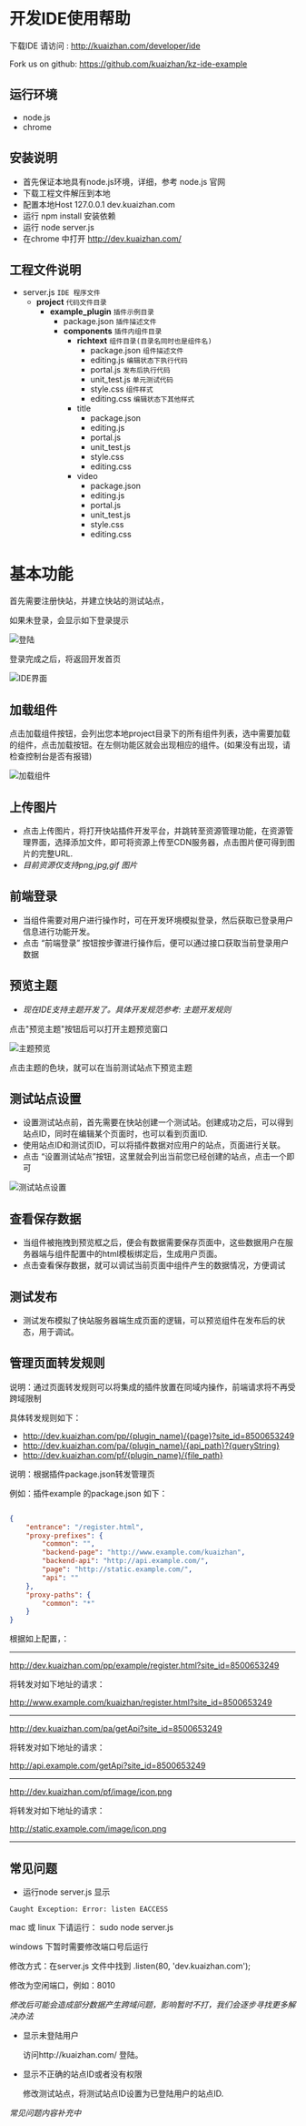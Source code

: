 # 开发IDE使用帮助

下载IDE 请访问 : <http://kuaizhan.com/developer/ide>

Fork us on github: <https://github.com/kuaizhan/kz-ide-example>

## 运行环境

* node.js
* chrome


## 安装说明

* 首先保证本地具有node.js环境，详细，参考 node.js 官网
* 下载工程文件解压到本地
* 配置本地Host 127.0.0.1 dev.kuaizhan.com
* 运行 npm install 安装依赖
* 运行 node server.js
* 在chrome 中打开 <http://dev.kuaizhan.com/>


## 工程文件说明

* server.js                             `IDE 程序文件`
    * __project__                       `代码文件目录`
        * __example_plugin__            `插件示例目录`
            * package.json              `插件描述文件`
            * __components__            `插件内组件目录`
                * __richtext__          `组件目录(目录名同时也是组件名)`
                     * package.json     `组件描述文件`
                     * editing.js       `编辑状态下执行代码`
                     * portal.js        `发布后执行代码`
                     * unit_test.js     `单元测试代码`
                     * style.css        `组件样式`
                     * editing.css      `编辑状态下其他样式`
                 * title
                     * package.json
                     * editing.js
                     * portal.js
                     * unit_test.js
                     * style.css
                     * editing.css
                 * video
                     * package.json
                     * editing.js
                     * portal.js
                     * unit_test.js
                     * style.css
                     * editing.css


# 基本功能

 首先需要注册快站，并建立快站的测试站点，

 如果未登录，会显示如下登录提示

![登陆](http://7bede40ef4e00.cdn.sohucs.com/0542648ee9f0ebccaa3ee05987adc0bc)

 登录完成之后，将返回开发首页

![IDE界面](http://7bede40ef4e00.cdn.sohucs.com/a19f54de73a2d46fcb8dba9d3b9279e6)


## 加载组件

点击加载组件按钮，会列出您本地project目录下的所有组件列表，选中需要加载的组件，点击加载按钮。在左侧功能区就会出现相应的组件。(如果没有出现，请检查控制台是否有报错)

![加载组件](http://7bede40ef4e00.cdn.sohucs.com/498720637298d0eb4eb550f35318733b)


## 上传图片

* 点击上传图片，将打开快站插件开发平台，并跳转至资源管理功能，在资源管理界面，选择添加文件，即可将资源上传至CDN服务器，点击图片便可得到图片的完整URL.
* *目前资源仅支持png,jpg,gif 图片*


## 前端登录

* 当组件需要对用户进行操作时，可在开发环境模拟登录，然后获取已登录用户信息进行功能开发。
* 点击 “前端登录” 按钮按步骤进行操作后，便可以通过接口获取当前登录用户数据

## 预览主题

* *现在IDE支持主题开发了。具体开发规范参考: 主题开发规则*

点击"预览主题"按钮后可以打开主题预览窗口

![主题预览](http://7bede40ef4e00.cdn.sohucs.com/2ad3f87daf8c387dbc4202166fe09b12)

点击主题的色块，就可以在当前测试站点下预览主题


## 测试站点设置

* 设置测试站点前，首先需要在快站创建一个测试站。创建成功之后，可以得到站点ID，同时在编辑某个页面时，也可以看到页面ID.
* 使用站点ID和测试页ID，可以将插件数据对应用户的站点，页面进行关联。
* 点击 “设置测试站点”按钮，这里就会列出当前您已经创建的站点，点击一个即可

![测试站点设置](http://7bede40ef4e00.cdn.sohucs.com/cd268ed8bc3cfe50c324f9003cee8799)


## 查看保存数据

* 当组件被拖拽到预览框之后，便会有数据需要保存页面中，这些数据用户在服务器端与组件配置中的html模板绑定后，生成用户页面。
* 点击查看保存数据，就可以调试当前页面中组件产生的数据情况，方便调试


## 测试发布

* 测试发布模拟了快站服务器端生成页面的逻辑，可以预览组件在发布后的状态，用于调试。


##  管理页面转发规则

说明：通过页面转发规则可以将集成的插件放置在同域内操作，前端请求将不再受跨域限制

具体转发规则如下：

* http://dev.kuaizhan.com/pp/{plugin_name}/{page}?site_id=8500653249
* http://dev.kuaizhan.com/pa/{plugin_name}/{api_path}?{queryString}
* http://dev.kuaizhan.com/pf/{plugin_name}/{file_path}

说明：根据插件package.json转发管理页

例如：插件example 的package.json 如下：

```JSON

{
    "entrance": "/register.html",
    "proxy-prefixes": {
        "common": "",
        "backend-page": "http://www.example.com/kuaizhan",
        "backend-api": "http://api.example.com/",
        "page": "http://static.example.com/",
        "api": ""
    },
    "proxy-paths": {
        "common": "*"
    }
}

```

根据如上配置，：

---

http://dev.kuaizhan.com/pp/example/register.html?site_id=8500653249

将转发对如下地址的请求：

http://www.example.com/kuaizhan/register.html?site_id=8500653249

---

http://dev.kuaizhan.com/pa/getApi?site_id=8500653249

将转发对如下地址的请求：

http://api.example.com/getApi?site_id=8500653249

---

http://dev.kuaizhan.com/pf/image/icon.png

将转发对如下地址的请求：

http://static.example.com/image/icon.png

---


## 常见问题

* 运行node server.js 显示

```
Caught Exception: Error: listen EACCESS
```

  mac 或 linux 下请运行： sudo node server.js

  windows 下暂时需要修改端口号后运行

  修改方式：在server.js 文件中找到 .listen(80, 'dev.kuaizhan.com');

  修改为空闲端口，例如：8010

  *修改后可能会造成部分数据产生跨域问题，影响暂时不打，我们会逐步寻找更多解决办法*

* 显示未登陆用户

   访问http://kuaizhan.com/ 登陆。

* 显示不正确的站点ID或者没有权限

   修改测试站点，将测试站点ID设置为已登陆用户的站点ID.

*常见问题内容补充中*
